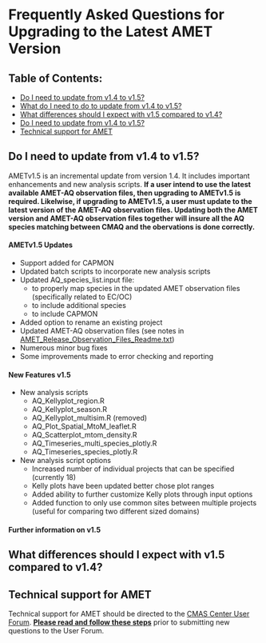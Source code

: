 # Frequently Asked Questions for Upgrading to the Latest AMET Version

## Table of Contents:
* [Do I need to update from v1.4 to v1.5?](#why_update_v14_v15)
* [What do I need to do to update from v1.4 to v1.5?](#update_v14_v15)
* [What differences should I expect with v1.5 compared to v1.4?](#diff_v14_v15)
* [Do I need to update from v1.4 to v1.5?](#why_update_v14_v15)
* [Technical support for AMET](#tech_support)

<a id=why_update_v14_v15></a>
## Do I need to update from v1.4 to v1.5?
AMETv1.5 is an incremental update from version 1.4. It includes important enhancements and new analysis scripts. **If a user intend to use the latest available AMET-AQ observation files, then upgrading to AMETv1.5 is required. Likelwise, if upgrading to AMETv1.5, a user must update to the latest version of the AMET-AQ observation files. Updating both the AMET version and AMET-AQ observation files together will insure all the AQ species matching between CMAQ and the obervations is done correctly.**

#### AMETv1.5 Updates

-	Support added for CAPMON 
-	Updated batch scripts to incorporate new analysis scripts
-	Updated AQ_species_list.input file:
       - to properly map species in the updated AMET observation files (specifically related to EC/OC)
       - to include additional species
       - to include CAPMON
-	Added option to rename an existing project
-	Updated AMET-AQ observation files (see notes in [AMET_Release_Observation_Files_Readme.txt](https://github.com/USEPA/AMET/files/8655699/AMET_Release_Observation_Files_Readme.txt))
-	Numerous minor bug fixes
-	Some improvements made to error checking and reporting

#### New Features v1.5

-	New analysis scripts
       - AQ_Kellyplot_region.R
       - AQ_Kellyplot_season.R
       - AQ_Kellyplot_multisim.R (removed)
       - AQ_Plot_Spatial_MtoM_leaflet.R
       - AQ_Scatterplot_mtom_density.R
       - AQ_Timeseries_multi_species_plotly.R
       - AQ_Timeseries_species_plotly.R
-	New analysis script options
       - Increased number of individual projects that can be specified (currently 18)
       - Kelly plots have been updated better chose plot ranges
       - Added ability to further customize Kelly plots through input options
       - Added function to only use common sites between multiple projects (useful for comparing two different sized domains)

#### Further information on v1.5

<a id=diff_v14_v15></a>
## What differences should I expect with v1.5 compared to v1.4?

<a id=tech_support></a>
## Technical support for AMET
Technical support for AMET should be directed to the [CMAS Center User Forum](https://forum.cmascenter.org/). 
 [**Please read and follow these steps**](https://forum.cmascenter.org/t/please-read-before-posting/1321) prior to submitting new questions to the User Forum.
